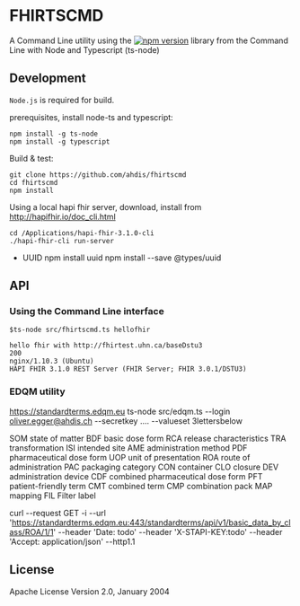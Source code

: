 FHIRTSCMD 
=========

A  Command Line utility using the [![npm version](https://badge.fury.io/js/fhir.js.svg)](https://badge.fury.io/js/fhir.js) library from the Command Line  with Node and Typescript (ts-node)

## Development

`Node.js` is required for build.

prerequisites, install node-ts and typescript:

```
npm install -g ts-node
npm install -g typescript
```

Build & test:

```
git clone https://github.com/ahdis/fhirtscmd
cd fhirtscmd
npm install

```

Using a local hapi fhir server, download, install from http://hapifhir.io/doc_cli.html

```
cd /Applications/hapi-fhir-3.1.0-cli
./hapi-fhir-cli run-server
```

- UUID
npm install uuid
npm install --save @types/uuid


## API


### Using the Command Line interface

```
$ts-node src/fhirtscmd.ts hellofhir

hello fhir with http://fhirtest.uhn.ca/baseDstu3
200
nginx/1.10.3 (Ubuntu)
HAPI FHIR 3.1.0 REST Server (FHIR Server; FHIR 3.0.1/DSTU3)

```

### EDQM utility

https://standardterms.edqm.eu
ts-node src/edqm.ts --login oliver.egger@ahdis.ch --secretkey .... --valueset  3lettersbelow

SOM state of matter
BDF basic dose form
RCA release characteristics
TRA transformation
ISI intended site
AME administration method
PDF pharmaceutical dose form
UOP unit of presentation
ROA route of administration
PAC packaging category
CON container
CLO closure
DEV administration device
CDF combined pharmaceutical dose form
PFT patient-friendly term
CMT combined term
CMP combination pack
MAP mapping
FIL Filter label

curl --request GET -i --url 'https://standardterms.edqm.eu:443/standardterms/api/v1/basic_data_by_class/ROA/1/1' --header 'Date: todo' --header 'X-STAPI-KEY:todo' --header 'Accept: application/json' --http1.1


## License

Apache License Version 2.0, January 2004
